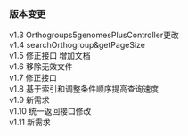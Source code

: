 ### 版本变更
v1.3 Orthogroups5genomesPlusController更改<br>
v1.4 searchOrthogroup&getPageSize<br>
v1.5 修正接口 增加文档<br>
v1.6 移除无效文件<br>
v1.7 修正接口<br>
v1.8 基于索引和调整条件顺序提高查询速度<br>
v1.9 新需求<br>
v1.10 统一返回接口修改<br>
v1.11 新需求<br>